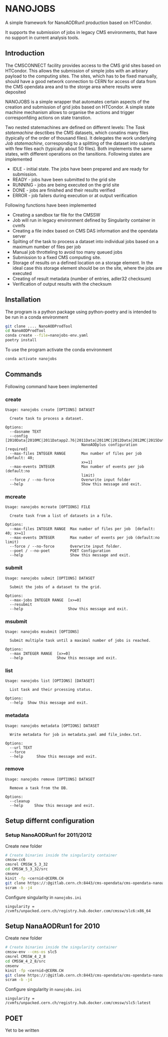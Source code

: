 # NANOJOBS

A simple framework for NanoAODRun1 production based on HTCondor.

It supports the submission of jobs in legacy CMS environments, that have
no support in current analysis tools. 

## Introduction

The CMSCONNECT facility provides access to the CMS grid sites based on HTCondor.
This allows the submission of simple jobs with an arbirary payload to the computing sites.
The sites, which has to be fixed manually, should have a good network connection to CERN for access of data from the CMS opendata area and to the storge area where results were deposited

NANOJOBS is a simple wrapper that automates certain aspects of the creation and submission
of grid jobs based on HTCondor. A simple state machine mechanism allows to organise 
the actions and trigger corresponfding actions on state transtion.

Two nested statemachines are defined on different levels: The *Task statemachine* desctibes
the CMS datasets, which conatins many files (typically of the order of thousand files). It delegates the work underlying *Job statemachine*, correspondig to a splitting of the dataset into subsets with few files each (typically about 50 files). Both implements the same states,
with different operations on the tansitions. Following states are implemented

* IDLE - initial state. The jobs have been prepared and are ready for submission.
* READY - jobs have been submitted to the grid site
* RUNNING - jobs are being executed on the grid site
* DONE - jobs are finished and their results verified
* ERROR - job failers during execution or at output verification

Following functions have been implemented

* Creating a sandbox tar file for the CMSSW
* Job will run in legacy environment defined by Singularity container in cvmfs
* Creating a file index based on CMS DAS information and the opendata server
* Spilting of the task to process a dataset into individual jobs based on 
  a maximum number of files per job
* Manual job throtteling to avoid too many queued jobs
* Submission to a fixed CMS computing site.  
* Storage of results on a defined location on a storage element. In the ideal
  case this storage element should be on the site, where the jobs are executed
* Creating of result metadata (number of entries, adler32 checksum)
* Verification of output results with the checksum

## Installation

The program is a python package using python-poetry and is intended to be run
in a conda environment

```bash
git clone .... NanoAODProdTool
cd NanoAODProdTool
conda create --file=nanojobs-env.yaml
poetry install
```

To use the program activate the conda environment
```bash
conda activate nanojobs
```

## Commands

Following command have been implemented

### create

```
Usage: nanojobs create [OPTIONS] DATASET

  Create task to process a dataset.

Options:
  --dasname TEXT
  --config [2010Data|2010MC|2011Datapp2.76|2011Data|2011MC|2012Data|2012MC|2015Data|2015MC|2015miniMC|2015DataPoet|2015MCPoet]
                                  NanoAODplus configuration  [required]
  --max-files INTEGER RANGE       Max number of files per job  [default: 40;
                                  x>=1]
  --max-events INTEGER            Max number of events per job (default:no
                                  limit)
  --force / --no-force            Overwrite input folder
  --help                          Show this message and exit.
  ```

### mcreate

```
Usage: nanojobs mcreate [OPTIONS] FILE

  Create task from a list of datasets in a file.

Options:
  --max-files INTEGER RANGE  Max number of files per job  [default: 40; x>=1]
  --max-events INTEGER       Max number of events per job (default:no limit)
  --force / --no-force       Overwrite input folder.
  --poet / --no-poet         POET Configuration
  --help                     Show this message and exit.
```

### submit

```
Usage: nanojobs submit [OPTIONS] DATASET

  Submit the jobs of a dataset to the grid.

Options:
  --max-jobs INTEGER RANGE  [x>=0]
  --resubmit
  --help                    Show this message and exit.
```

### msubmit

```
Usage: nanojobs msubmit [OPTIONS]

  Submit multiple task until a maximal number of jobs is reached.

Options:
  --max INTEGER RANGE  [x>=0]
  --help               Show this message and exit.
```

### list

```
Usage: nanojobs list [OPTIONS] [DATASET]

  List task and their prcessing status.

Options:
  --help  Show this message and exit.
```

### metadata

```
Usage: nanojobs metadata [OPTIONS] DATASET

  Write metadata for job in metadata.yaml amd file_index.txt.

Options:
  --url TEXT
  --force
  --help      Show this message and exit.
```

### remove

```
Usage: nanojobs remove [OPTIONS] DATASET

  Remove a task from the DB.

Options:
  --cleanup
  --help     Show this message and exit.
```

## Setup differnt configuration

### Setup NanoAODRun1 for 2011/2012

Create new folder
```bash
# Create binaries inside the singularity container
cmssw-cc6
cmsrel CMSSW_5_3_32
cd CMSSW_5_3_32/src
cmsenv
kinit -fp <cernid>@CERN.CH
git clone https://:@gitlab.cern.ch:8443/cms-opendata/cms-opendata-nanoaodplus/nanoaodplus_v1.git NanoAOD/NanoAnalyzer
scram -b -j4
```

Configure singularity in ```nanojobs.ini```
```
singularity = /cvmfs/unpacked.cern.ch/registry.hub.docker.com/cmssw/slc6:x86_64
```


## Setup NanaAODRun1 for 2010

Create new folder
```bash
# Create binaries inside the singularity container
cmssw-env --cms-os slc5
cmsrel CMSSW_4_2_8
cd CMSSW_4_2_8/src
cmsenv
kinit -fp <cernid>@CERN.CH
git clone https://:@gitlab.cern.ch:8443/cms-opendata/cms-opendata-nanoaodplus/nanoaodplus_v1.git NanoAOD/NanoAnalyzer
scram -b -j4
```

Configure singularity in ```nanojobs.ini```
```
singularity = /cvmfs/unpacked.cern.ch/registry.hub.docker.com/cmssw/slc5:latest
```

## POET

Yet to be written

